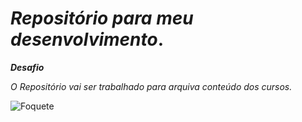 # *Repositório para meu desenvolvimento*.

___Desafio___

*O Repositório vai ser trabalhado para arquiva conteúdo dos cursos.*


![Foquete](https://user-images.githubusercontent.com/104867506/174503143-252e5f1d-6170-4e5c-b0d7-a7ed61c54a8a.jpg)
